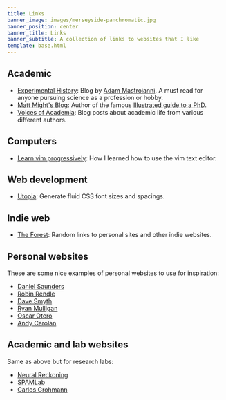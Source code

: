 ```yaml
---
title: Links
banner_image: images/merseyside-panchromatic.jpg
banner_position: center
banner_title: Links
banner_subtitle: A collection of links to websites that I like
template: base.html
---
```


## Academic

* [Experimental History](https://www.experimental-history.com/): Blog by [Adam Mastroianni](https://www.adammastroianni.com/). A must read for anyone pursuing science as a profession or hobby.
* [Matt Might's Blog](https://matt.might.net/): Author of the famous [Illustrated guide to a PhD](https://matt.might.net/articles/phd-school-in-pictures).
* [Voices of Academia](https://voicesofacademia.com): Blog posts about academic life from various different authors.

## Computers

* [Learn vim progressively](https://yannesposito.com/Scratch/en/blog/Learn-Vim-Progressively/): How I learned how to use the vim text editor.

## Web development

* [Utopia](https://utopia.fyi/): Generate fluid CSS font sizes and spacings.

## Indie web

* [The Forest](https://theforest.link/): Random links to personal sites and other indie websites. 

## Personal websites

These are some nice examples of personal websites to use for inspiration:

* [Daniel Saunders](https://daniel-saunders.com/)
* [Robin Rendle](https://robinrendle.com/)
* [Dave Smyth](https://davesmyth.com/)
* [Ryan Mulligan](https://ryanmulligan.dev/)
* [Oscar Otero](https://oscarotero.com/)
* [Andy Carolan](https://www.andycarolan.com/)

## Academic and lab websites

Same as above but for research labs:

* [Neural Reckoning](https://neural-reckoning.org/)
* [SPAMLab](https://spamlab.github.io/)
* [Carlos Grohmann](http://carlosgrohmann.com/)
